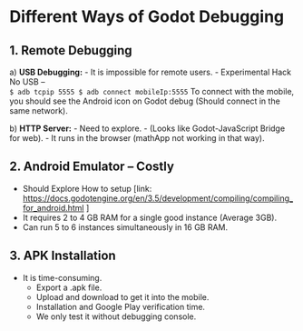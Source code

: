 # Different Ways of Godot Debugging

## 1. Remote Debugging 

  a) **USB Debugging:** 
    - It is impossible for remote users.
    - Experimental Hack No USB –  
      ```
      $ adb tcpip 5555
      $ adb connect mobileIp:5555
      ```
      To connect with the mobile, you should see the Android icon on Godot debug (Should connect in the same network).

   b) **HTTP Server:** 
      - Need to explore.
      - (Looks like Godot-JavaScript Bridge for web).
      - It runs in the browser (mathApp not working in that way).

## 2. Android Emulator – Costly

  - Should Explore How to setup [link: https://docs.godotengine.org/en/3.5/development/compiling/compiling_for_android.html ]
  - It requires 2 to 4 GB RAM for a single good instance (Average 3GB).
  - Can run 5 to 6 instances simultaneously in 16 GB RAM.

## 3. APK Installation  

   - It is time-consuming.
      - Export a .apk file.
      - Upload and download to get it into the mobile.
      - Installation and Google Play verification time.
      - We only test it without debugging console.

